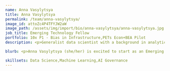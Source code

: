 ```yaml
---
name: Anna Vasylytsya
title: Anna Vasylytsya
permalink: /team/anna-vasylytsya/
image_id: attoZc4P4TFYJW2aW
image_path: /assets/img/import/bio/anna-vasylytsya/anna-vasylytsya.jpg
job_title: Emerging Technology Fellow
portfolio: 10x P1 - Bias in Infrastructure,PETs Econ+BEA Pilot
description: <p>Generalist data scientist with a background in analytics, machine learning, and cloud implementation. Experience working in federal government, non-profit, and start-up sectors. </p>

blurb: <p>Anna Vasylytsya (she/her) is excited to start as an Emerging Technology Fellow at the Census Bureau. She is excited about data-driven decision-making, being able to combine her passions for technology, policy, and data. Prior to Census, Anna was a senior data scientist at the National Associations of REALTORS (NAR), one of the largest trade associations in the U.S. At NAR, she produced data analyses and delivered insights, built dashboards and worked on improving data quality on a broad range of topics that impact realtors. Anna started her career as a federal contractor at the Department of State and she is excited to return to public service.</p>

skillsets: Data Science,Machine Learning,AI Governance
---
```

